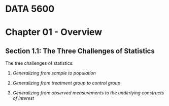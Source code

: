 <!--

---
jupyter:
  jupytext:
    hide_notebook_metadata: true
    text_representation:
      extension: .md
      format_name: markdown
      format_version: '1.2'
      jupytext_version: 1.6.0
  kernelspec:
    display_name: Python [conda env:jupytext-demo] *
    language: python
    name: "Chapter 01: Overview" 
---

-->

<!-- #region slideshow={"slide_type": "slide"} -->
# DATA 5600 <br>

# Chapter 01 - Overview <br>
<!-- #endregion -->


<!-- #region slideshow={"slide_type": "slide"} -->
## Section 1.1: The Three Challenges of Statistics
<!-- #endregion -->

<!-- #region slideshow={"slide_type": "subslide"} -->
The tree challenges of statistics: 

1. _Generalizing from sample to population_

2. _Generalizing from treatment group to control group_

3. _Generalizing from observed measurements to the underlying constructs of interest_
<!-- #endregion -->



<!-- #region slideshow={'slide_type": "subslide"} -->


<!-- #endregion -->
